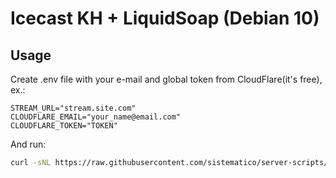 # Icecast KH + LiquidSoap (Debian 10)

## Usage

Create .env file with your e-mail and global token from CloudFlare(it's free), ex.:

```
STREAM_URL="stream.site.com"
CLOUDFLARE_EMAIL="your_name@email.com"
CLOUDFLARE_TOKEN="TOKEN"
```

And run:

```bash
curl -sNL https://raw.githubusercontent.com/sistematico/server-scripts/main/debian/icecastkh-liquidsoap/install.sh | bash
```
